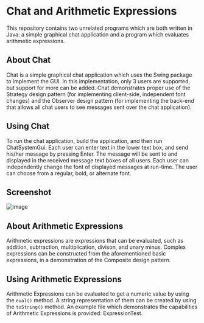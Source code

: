 # Chat and Arithmetic Expressions
 
This repository contains two unrelated programs which are both written in Java: a simple graphical chat application and a program which evaluates arithmetic expressions. 

## About Chat

Chat is a simple graphical chat application which uses the Swing package to implement the GUI. In this implementation, only 3 users are supported, but support for more can be added. Chat demonstrates proper use of the Strategy design pattern (for implementing client-side, independent font changes) and the Observer design pattern (for implementing the back-end that allows all chat users to see messages sent over the chat application). 

## Using Chat

To run the chat application, build the application, and then run ChatSystemGui. Each user can enter text in the lower text box, and send his/her message by pressing Enter. The message will be sent to and displayed in the received message text boxes of all users. Each user can independently change the font of displayed messages at run-time. The user can choose from a regular, bold, or alternate font. 

## Screenshot

![image](https://user-images.githubusercontent.com/47844685/130357532-38b85d0c-c6d3-4eb7-a21f-6c2587667dcf.png)

## About Arithmetic Expressions

Arithmetic expressions are expressions that can be evaluated, such as addition, subtraction, multiplication, divison, and unary minus. Complex expressions can be constructed from the aforementioned basic expressions, in a demonstration of the Composite design pattern.

## Using Arithmetic Expressions

Arithmetic Expressions can be evaluated to get a numeric value by using the `eval()` method. A string representation of them can be created by using the `toString()` method. An example file which demonstrates the capabilities of Arithmetic Expressions is provided: ExpressionTest.
